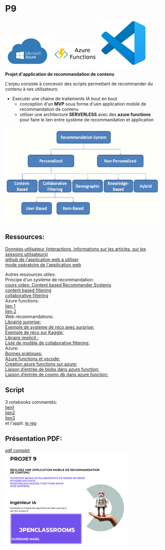 # P9  
<img src="/img/azure.png" width="150"> <img src="/img/azf.png" width="150"> <img src="/img/vsc.png" width="150">     
 
**Projet d'application de recommandation de contenu**  
  
L'enjeu consiste à concevoir des scripts permettant de recommander du contenu à ses utilisateurs:  
* Executer une chaine de traitements IA bout en bout
	* conception d'un **MVP** sous forme d'uen application mobile de recommandation de contenu  
	* utiliser une architecture **SERVERLESS** avec des **azure functions** pour faire le lien entre système de recommandation et application  

<img src="/img/reco.png" width="800">

## Ressources:  
[Données utilisateur (interactions, informations sur les articles, sur les sessions utilisateurs) ](https://s3-eu-west-1.amazonaws.com/static.oc-static.com/prod/courses/files/AI+Engineer/Project+9+-+R%C3%A9alisez+une+application+mobile+de+recommandation+de+contenu/news-portal-user-interactions-by-globocom.zip)  
[github de l'application web à utiliser](https://github.com/OpenClassrooms-Student-Center/bookshelf)     
[mode opératoire de l'application web](https://s3.eu-west-1.amazonaws.com/course.oc-static.com/projects/Ing%C3%A9nieur_IA_P9/Mode+ope%CC%81ratoire+test+Azure+function_V1.1.docx.pdf)           
  
Autres ressources utiles:  
Principe d'un système de recommandation:  
[cours video: Content based Recommender Systems](https://www.youtube.com/watch?v=YMZmLx-AUvY)  
[content based filtering](https://heartbeat.fritz.ai/recommender-systems-with-python-part-i-content-based-filtering-5df4940bd831)  
[collaborative filtering](https://realpython.com/build-recommendation-engine-collaborative-filtering/)  
Azure functions:  
[lien 1](https://www.youtube.com/watch?v=coT4IlGQLCw&list=PLbl2SbVIi-Wo2W81Jyqlv5B375W_EcUsj)  
[lien 2](https://www.youtube.com/watch?v=9RLbuEnW-6g&list=PLbl2SbVIi-Wo2W81Jyqlv5B375W_EcUsj&index=13)  
Web recommandations:  
[Librairie surprise:](https://surprise.readthedocs.io/)  
[Exemple de systeme de reco avec surprise:](https://medium.com/hacktive-devs/recommender-system-made-easy-with-scikit-surprise-569cbb689824)  
[Exemple de reco sur Kaggle:](https://www.kaggle.com/gspmoreira/recommender-systems-in-python-101)  
[Libraire implicit :](https://github.com/benfred/implicit)  
[Liste de modèle de collaborative filtering:](https://github.com/microsoft/recommenders)  
Azure:  
[Bonnes pratiques:](https://s3.eu-west-1.amazonaws.com/course.oc-static.com/projects/Ing%C3%A9nieur_IA_P1/Bonnes_pratiques_consmmation_Azure.pdf)  
[Azure functions et vscode:]( https://docs.microsoft.com/fr-fr/azure/azure-functions/create-first-function-vs-code-python)  
[Creation azure functions sur azure:]( https://docs.microsoft.com/fr-fr/learn/modules/create-serverless-logic-with-azure-functions/)  
[Liaison d’entrée de blobs dans azure function:]( https://docs.microsoft.com/fr-fr/azure/azure-functions/functions-bindings-storage-blob-input?tabs=python)  
[Liaison d’entrée de cosmo db dans azure function:]( https://docs.microsoft.com/fr-fr/azure/azure-functions/functions-bindings-cosmosdb-v2-input?tabs=python)  
 

## Script
3 notebooks commentés:     
[lien1](/P9_v0.2.ipynb)  
[lien2](/P9_v0.3_wblob.ipynb)  
[lien3](/P9_v0.4_wcosmodb.ipynb)  
et l'appli:
[le rep](/P9_v1)  
  
## Présentation PDF:  
[pdf complet](/P9.pdf)  
<img src="/img/P9%20pres.png" height="300">  

 

